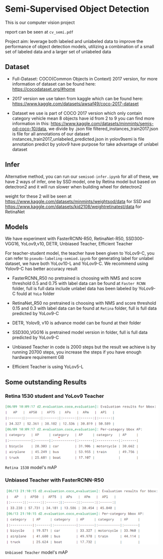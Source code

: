 # Semi-Supervised Object Detection

This is our computer vision project 

report can be seen at `cv_semi.pdf`

Project aim: leverage both labeled and unlabeled data to improve the performance of object detection models, utilizing a combination of a small set of labeled data and a larger set of unlabeled data

## Dataset

- Full-Dataset: COCO(Common Objects in Context) 2017 version, for more information of dataset can be found here: https://cocodataset.org/#home

- 2017 version we use taken from kaggle which can be found here: https://www.kaggle.com/datasets/awsaf49/coco-2017-dataset

- Dataset we use is part of COCO 2017 version which only contain category vehicle mean 8 objects have id from 2 to 9
  you can find more information in this: https://www.kaggle.com/datasets/minmints/semis-od-coco-10/data, we divide by .json file
  filtered_instances_train2017.json is file for all annotations of our dataset
  instances_train2017_unlabeled_predicted.json in yolov9semi is file annotation predict by yolov9 have purpose for take advantage of unlabel dataset


## Infer

Alternative method, you can run our `semisod-infer.ipynb` for all of these, we have 2 ways of infer, one by SSD model, one by Retina model but based on detectron2 and it will run slower when building wheel for detectron2

weight for these 2 will be seen at https://www.kaggle.com/datasets/minmints/weightsod/data for SSD and https://www.kaggle.com/datasets/kid2108/weightretinatest/data for RetinaNet

## Models

We have experiment with FasterRCNN-R50, RetinaNet-R50, SSD300-VGG16, YoLov9,v10, DETR, Unbiased Teacher, Efficient Teacher

For teacher-student model, the teacher have been given to YoLov9-C, you can refer to `pseudo-labeling-semiod.ipynb` for generating label for unlabel dataset, we have both YoLov10-L and YoLov9-C. We recommend using Yolov9-C has better accuracy result

- FasterRCNN_R50 no pretrained is choosing with NMS and score threshold 0.5 and 0.75 with label data can be found at `Faster RCNN` folder, full is full data include unlabel data has been labeled by YoLov9-C fould at `YoLo` folder

- RetinaNet_R50 no pretrained is choosing with NMS and score threshold 0.15 and 0.3 with label data can be found at `Retina` folder, full is full data predicted by YoLov9-C

- DETR, Yolov9, v10 is advance model can be found at their folder

- SSD300_VGG16 is pretrained model version in folder, full is full data predicted by YoLov9-C

- Unbiased Teacher in code is 2000 steps but the result we achieve is by running 20700 steps, you increase the steps if you have enough hardware requirement GB

- Efficient Teacher is using YoLov5-L

## Some outstanding Results 

### Retina 1530 student and YoLov9 Teacher

<td><img alt="" src="./Retina/Retina1530/1530Full.png" />

`Retina 1530` model's mAP

### Unbiased Teacher with FasterRCNN-R50

<td><img alt="" src="./Unbiased Teacher/UT.png" />

`Unbiased Teacher` model's mAP
